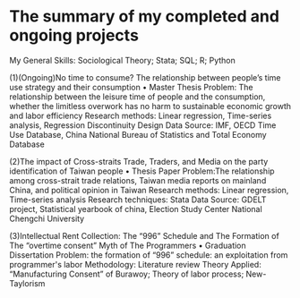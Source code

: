 # The summary of my completed and ongoing projects
My General Skills: Sociological Theory; Stata; SQL; R; Python

(1)(Ongoing)No time to consume? The relationship between people’s time use strategy and their consumption • Master Thesis
   Problem: The relationship between the leisure time of people and the consumption, whether the limitless overwork has no harm to sustainable economic growth and labor efficiency
   Research methods: Linear regression, Time-series analysis, Regression Discontinuity Design
   Data Source: IMF, OECD Time Use Database, China National Bureau of Statistics and Total Economy Database

(2)The impact of Cross-straits Trade, Traders, and Media on the party identification of Taiwan people • Thesis Paper 
   Problem:The relationship among cross-strait trade relations, Taiwan media reports on mainland China, and political opinion in Taiwan
   Research methods: Linear regression, Time-series analysis
   Research techniques: Stata
   Data Source: GDELT project, Statistical yearbook of china, Election Study Center National Chengchi University

(3)Intellectual Rent Collection: The “996” Schedule and The Formation of The “overtime consent” Myth of The Programmers • Graduation Dissertation
   Problem: the formation of “996” schedule: an exploitation from programmer's labor
   Methodology: Literature review
   Theory Applied: “Manufacturing Consent” of Burawoy; Theory of labor process; New-Taylorism
   
